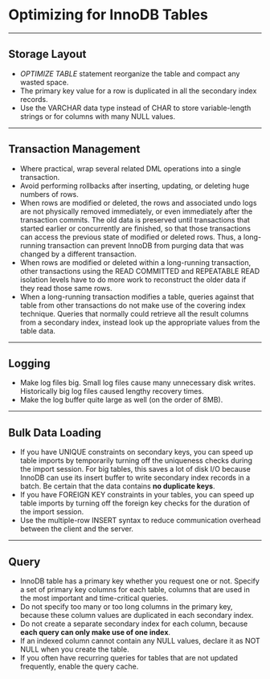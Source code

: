 # Optimizing for InnoDB Tables

-----------------------------------------------------------

## Storage Layout

* *OPTIMIZE TABLE* statement reorganize the table and compact any wasted space.
* The primary key value for a row is duplicated in all the secondary index records.
* Use the VARCHAR data type instead of CHAR to store variable-length strings or for columns with many NULL values.

-----------------------------------------------------------

## Transaction Management

* Where practical, wrap several related DML operations into a single transaction.
* Avoid performing rollbacks after inserting, updating, or deleting huge numbers of rows.
* When rows are modified or deleted, the rows and associated undo logs are not physically removed immediately, or even immediately after the transaction commits. The old data is preserved until transactions that started earlier or concurrently are finished, so that those transactions can access the previous state of modified or deleted rows. Thus, a long-running transaction can prevent InnoDB from purging data that was changed by a different transaction.
* When rows are modified or deleted within a long-running transaction, other transactions using the READ COMMITTED and REPEATABLE READ isolation levels have to do more work to reconstruct the older data if they read those same rows.
* When a long-running transaction modifies a table, queries against that table from other transactions do not make use of the covering index technique. Queries that normally could retrieve all the result columns from a secondary index, instead look up the appropriate values from the table data.

-----------------------------------------------------------

## Logging

* Make log files big. Small log files cause many unnecessary disk writes. Historically big log files caused lengthy recovery times.
* Make the log buffer quite large as well (on the order of 8MB).

-----------------------------------------------------------

## Bulk Data Loading

* If you have UNIQUE constraints on secondary keys, you can speed up table imports by temporarily turning off the uniqueness checks during the import session. For big tables, this saves a lot of disk I/O because InnoDB can use its insert buffer to write secondary index records in a batch. Be certain that the data contains **no duplicate keys**.
* If you have FOREIGN KEY constraints in your tables, you can speed up table imports by turning off the foreign key checks for the duration of the import session.
* Use the multiple-row INSERT syntax to reduce communication overhead between the client and the server.

-----------------------------------------------------------

## Query

* InnoDB table has a primary key whether you request one or not. Specify a set of primary key columns for each table, columns that are used in the most important and time-critical queries.
* Do not specify too many or too long columns in the primary key, because these column values are duplicated in each secondary index.
* Do not create a separate secondary index for each column, because **each query can only make use of one index**.
* If an indexed column cannot contain any NULL values, declare it as NOT NULL when you create the table.
* If you often have recurring queries for tables that are not updated frequently, enable the query cache.
